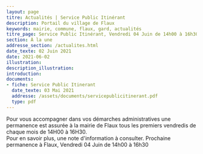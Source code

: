 ```yaml
---
layout: page
titre: Actualités | Service Public Itinérant
description: Portail du village de Flaux
keywords: mairie, commune, flaux, gard, actualités
titre_page: Service Public Itinérant, Vendredi 04 Juin de 14h00 à 16h30
section: À la une
addresse_section: /actualites.html
date_texte: 02 Juin 2021
date: 2021-06-02
illustration: 
description_illustration: 
introduction: 
documents:
- fiche: Service Public Itinerant
  date_texte: 03 Mai 2021
  addresse: /assets/documents/servicepublicitinerant.pdf
  type: pdf
---
```


Pour vous accompagner dans vos démarches administratives une permanence est assurée à la mairie de Flaux tous les premiers vendredis de chaque mois 
de 14H00 à 16H30.<br>
Pour en savoir plus, une note d'information à consulter.
Prochaine permanence à Flaux, Vendredi 04 Juin de 14h00 à 16h30 

